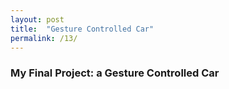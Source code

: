 ```yaml
---
layout: post
title:  "Gesture Controlled Car"
permalink: /13/
---
```


### My Final Project: a Gesture Controlled Car